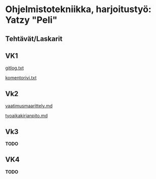# Ohjelmistotekniikka, harjoitustyö: Yatzy "Peli"

## Tehtävät/Laskarit

## VK1

[gitlog.txt](https://github.com/JuusoSaavalainen/ot-harjoitusty-/blob/main/laskarit/viikko1/gitlog.txt)

[komentorivi.txt](https://github.com/JuusoSaavalainen/ot-harjoitusty-/blob/main/laskarit/viikko1/komentorivi.txt)

## Vk2

[vaatimusmaarittely.md](https://github.com/JuusoSaavalainen/ot-harjoitusty-/blob/main/dokumentaatio/vaatimusmaarittely.md)

[tyoaikakirjanpito.md](https://github.com/JuusoSaavalainen/ot-harjoitusty-/blob/main/dokumentaatio/tyoaikakirjanpito.md)

## Vk3

**TODO**

## VK4

**TODO**

